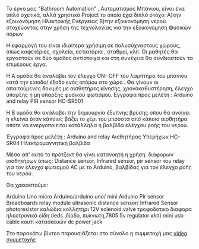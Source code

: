 Το έργο μας "Bathroom Automation"  , Αυτοματισμός Μπάνιου,   είναι ένα απλό σχετικά, αλλά χρηστικό Project το οποίο  έχει διπλό στόχο:
Α)την εξοικονόμηση Ηλεκτρικής Ενέργειας 
Β)την  εξοικονόμηση νερού.
στοχεύοντας στην χρήση της τεχνολογίας για την εξοικονόμηση Φυσικών πόρων

Η εφαρμογή του είναι ιδιαίτερα χρήσιμη σε πολυσύχναστους χώρους, όπως καφετέριες, σχολεία, εστιατόρια , σταθμοί, κλπ.
Οι μαθητές θα εργαστούν  σε δύο ομάδες αντίστοιχα και στη συνέχεια θα συνδιαστούν τα επιμέρους έργα.

Η Α ομάδα θα αναλάβει τον έλεγχο ON- OFF του λαμπτήρα του μπάνιου κατά την είσοδο/ έξοδο ενός ατόμου στο χώρο .
Θα γίνουν οι απαιτούμενες δοκιμές με αισθητήρες κίνησης, χρονοκαθυστέρηση, έλεγχο ύπαρξης ή μη ύπαρξης φυσικού φωτισμού.
Εγγραφα προς μελέτη :
Arduino and relay
PIR sensor HC-SR501

Η Β ομάδα θα ανάλαβει την δημιουργία έξυπνης βρύσης οπου θα ανοίγει ή κλείνει όταν κάποιος βάζει το χέρι του μπροστά από κάποιο αισθητήρα οπότε να ενεργοποιείται κατάλληλα η βαλβίδα ελέγχου ροής του νερού. 

Έγγραφα προς μελέτη :
Arduino and relay
Αισθητήρας Υπερήχων HC- SR04
Ηλεκτρομαγνητική βαλβίδα 

Μέσα απ' αυτό το πρότζεκτ θα γίνει κατανοητή η χρήση:
διάφορων αισθητήρων όπως: Distance sensor, Infrared sensor, pir sensor
του relay για τον έλεγχο φωτισμού AC με το Arduino, 
βαλβίδας για τον έλεγχο ροής του νερού.
 
Θα χρειαστούμε: 

Arduino Uno
micro Arduino/arduino uno/ mini Arduino
Pir sensor
Breadboards
relay module
ultrasonic distance sensor/ Infrared Sensor 
photoresistor
καλώδια
κολλητήρι
12V solenoid valve
τροφοδοτικο
διαφορα ηλεκτρονικά είδη (leds ,δίοδο, πυκνωτη,7805 5v regulator  κλπ)
mini usb cable
κουτί κατασκευών
dc power jack


Στο παρακάτω βίντεο παρουσιάζεται στο σύνολο η συμμετοχή μας [video συμμετοχής](https://blogs.sch.gr/1sekzak/files/2023/06/zantetrics_c.mp4)
